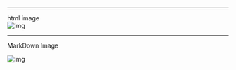 <hr>
html image
<br>
<img src="https://user-images.githubusercontent.com/121150307/209651749-35989f8e-9483-4303-be29-2db9d0c0a386.png"
alt="img">
<br>

<hr>
MarkDown Image

![img](https://user-images.githubusercontent.com/121150307/209651749-35989f8e-9483-4303-be29-2db9d0c0a386.png)